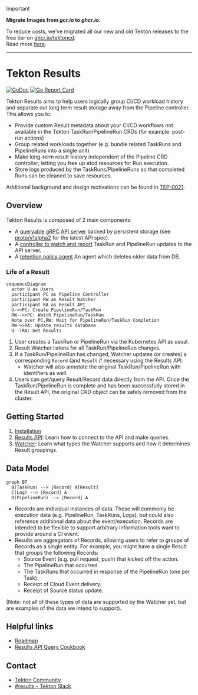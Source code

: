 <!--

---
title: "Results"
linkTitle: "Results"
weight: 2
description: >
  Result storage for Tekton CI/CD data.
cascade:
  github_project_repo: https://github.com/tektoncd/results
---

-->
> [!IMPORTANT]
> **Migrate Images from *gcr.io* to *ghcr.io*.**
>
> To reduce costs, we've migrated all our new and old Tekton releases to the free tier on [ghcr.io/tektoncd](https://github.com/orgs/tektoncd/packages?repo_name=results). <br />
> Read more [here](https://tekton.dev/blog/2025/04/03/migration-to-github-container-registry/).

---

# Tekton Results

[![GoDoc](https://img.shields.io/static/v1?label=godoc&message=reference&color=blue)](https://pkg.go.dev/github.com/tektoncd/results)
[![Go Report Card](https://goreportcard.com/badge/tektoncd/pipeline)](https://goreportcard.com/report/tektoncd/results)

Tekton Results aims to help users logically group CI/CD workload history and
separate out long term result storage away from the Pipeline controller. This
allows you to:

- Provide custom Result metadata about your CI/CD workflows not available in the
  Tekton TaskRun/PipelineRun CRDs (for example: post-run actions)
- Group related workloads together (e.g. bundle related TaskRuns and
  PipelineRuns into a single unit)
- Make long-term result history independent of the Pipeline CRD controller,
  letting you free up etcd resources for Run execution.
- Store logs produced by the TaskRuns/PipelineRuns so that completed Runs can be cleaned to save resources.

Additional background and design motivations can be found in
[TEP-0021](https://github.com/tektoncd/community/blob/main/teps/0021-results-api.md).

## Overview

Tekton Results is composed of 2 main components:

- A [queryable gRPC API server](api/) backed by persistent storage (see
  [proto/v1alpha2](../proto/v1alpha2) for the latest API spec).
- A [controller to watch and report](watcher/) TaskRun and PipelineRun updates
  to the API server.
- A [retention policy agent](retention-policy-agent/) An agent which deletes older data from DB.

### Life of a Result

```mermaid
sequenceDiagram
  actor U as Users
  participant PC as Pipeline Controller
  participant RW as Result Watcher
  participant RA as Result API
  U->>PC: Create PipelineRun/TaskRun
  RW-->>PC: Watch PipelineRun/TaskRun
  Note over PC,RW: Wait for PipelineRun/TaskRun Completion
  RW->>RA: Update results database
  U--)RA: Get Results
```

1. User creates a TaskRun or PipelineRun via the Kubernetes API as usual.
2. Result Watcher listens for all TaskRun/PipelineRun changes.
3. If a TaskRun/PipelineRun has changed, Watcher updates (or creates) a
   corresponding `Record` (and `Result` if necessary using the Results API.
    - Watcher will also annotate the original TaskRun/PipelineRun with
    identifiers as well.
4. Users can get/query Result/Record data directly from the API. Once the
   TaskRun/PipelineRun is complete and has been successfully stored in the
   Result API, the original CRD object can be safely removed from the cluster.

## Getting Started

1. [Installation](install.md)
2. [Results API](api/README.md): Learn how to connect to the API and make
   queries.
3. [Watcher](watcher/README.md): Learn what types the Watcher supports and how
   it determines Result groupings.

## Data Model

```mermaid
graph BT
  B(TaskRun) --> |Record| A[Result]
  C(Log) --> |Record| A
  D(PipelineRun) --> |Record| A
```

- Records are individual instances of data. These will commonly be execution
  data (e.g. PipelineRun, TaskRuns, Logs), but could also reference additional data
  about the event/execution. Records are intended to be flexible to support
  arbitrary information tools want to provide around a CI event.
- Results are aggregators of Records, allowing users to refer to groups of
  Records as a single entity. For example, you might have a single Result that
  groups the following Records:
  - Source Event (e.g. pull request, push) that kicked off the action.
  - The PipelineRun that occurred.
  - The TaskRuns that occurred in response of the PipelineRun (one per Task).
  - Receipt of Cloud Event delivery.
  - Receipt of Source status update.

(Note: not all of these types of data are supported by the Watcher yet, but are
examples of the data we intend to support).

## Helpful links

- [Roadmap](roadmap.md)
- [Results API Query Cookbook](api/README.md#cookbook)

## Contact

- [Tekton Community](https://github.com/tektoncd/community/blob/main/contact.md)
- [#results - Tekton Slack](https://tektoncd.slack.com/archives/C01GCEH0FLK)
